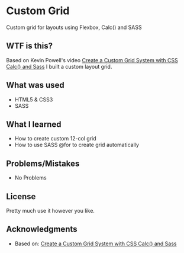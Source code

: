 # Custom Grid

Custom grid for layouts using Flexbox, Calc() and SASS

## WTF is this?

Based on Kevin Powell's video [Create a Custom Grid System with CSS Calc() and Sass](https://www.youtube.com/watch?v=J4fAqATYEr0&t=201s) 
I built a custom layout grid.

## What was used
* HTML5 & CSS3
* SASS

## What I learned
* How to create custom 12-col grid
* How to use SASS @for to create grid automatically

## Problems/Mistakes
* No Problems



## License

Pretty much use it however you like.

## Acknowledgments

* Based on: [Create a Custom Grid System with CSS Calc() and Sass](https://www.youtube.com/watch?v=J4fAqATYEr0&t=201s) 


